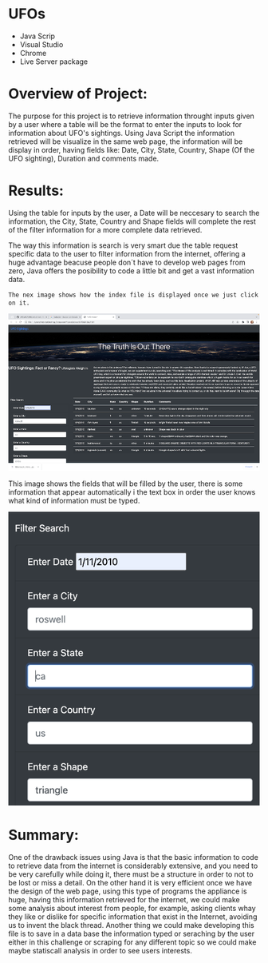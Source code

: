# UFOs
+ Java Scrip
+ Visual Studio
+ Chrome
+ Live Server package


# Overview of Project:

  The purpose for this project is to retrieve information throught inputs given by a user where a table will be the format to enter the inputs to look for information about UFO's sightings. Using Java Script the information retrieved will be visualize in the same web page, the information will be display in order, having fields like: Date, City, State, Country, Shape (Of the UFO sighting), Duration and comments made. 


# Results: 

  Using the table for inputs by the user, a Date will be neccesary to search the information, the City, State, Country and Shape fields will complete the rest of the filter information for a more complete data retrieved.
  
  The way this information is search is very smart due the table request specific data to the user to filter information from the internet, offering a huge advantage beacuse people don´t have to develop web pages from zero, Java offers the posibility to code a little bit and get a vast information data.
  
    The nex image shows how the index file is displayed once we just click on it.
![web_page](/Resources/web_page.png)

This image shows the fields that will be filled by the user, there is some information that appear automatically i the text box in order the user knows what kind of information must be typed.

![TableInputs](/Resources/table.png)

# Summary: 

  One of the drawback issues using Java is that the basic information to code to retrieve data from the internet is considerably extensive, and you need to be very carefully while doing it, there must be a structure in order to not to be lost or miss a detail. On the other hand it is very efficient once we have the design of the web page, using this type of programs the appliance is huge, having this information retrieved for the internet, we could make some analysis about interest from people, for example, asking clients whay they like or dislike for specific information that exist in the Internet, avoiding us to invent the black thread. Another thing we could make developing this file is to save in a data base the information typed or seraching by the user either in this challenge or scraping for any different topic so we could make maybe statiscall analysis in order to see users interests.
